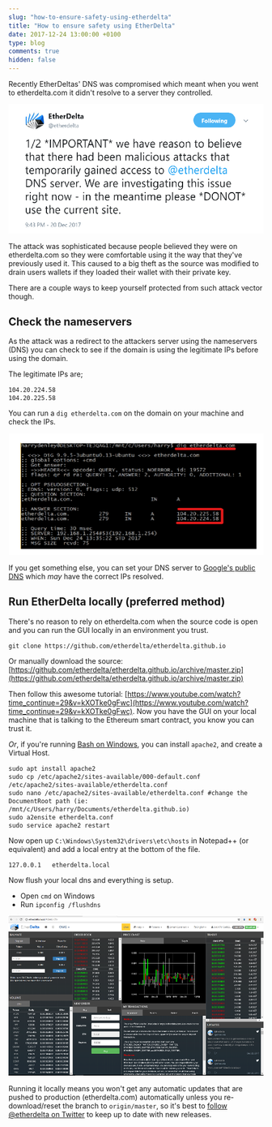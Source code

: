 ```yaml
---
slug: "how-to-ensure-safety-using-etherdelta"
title: "How to ensure safety using EtherDelta"
date: 2017-12-24 13:00:00 +0100
type: blog
comments: true
hidden: false
---
```


Recently EtherDeltas' DNS was compromised which meant when you went to etherdelta.com it didn't resolve to a server they
controlled.

![images/how-to-ensure-safety-using-etherdelta/tweet001.png](images/how-to-ensure-safety-using-etherdelta/tweet001.png)

The attack was sophisticated because people believed they were on etherdelta.com so they were comfortable using it the
way that they've previously used it. This caused to a big theft as the source was modified to drain users wallets if they
loaded their wallet with their private key.

There are a couple ways to keep yourself protected from such attack vector though.

## Check the nameservers

As the attack was a redirect to the attackers server using the nameservers (DNS) you can check to see if the domain is
using the legitimate IPs before using the domain.

The legitimate IPs are;

```
104.20.224.58
104.20.225.58
```

You can run a `dig etherdelta.com` on the domain on your machine and check the IPs.

![images/how-to-ensure-safety-using-etherdelta/dig001.PNG](images/how-to-ensure-safety-using-etherdelta/dig001.png)

If you get something else, you can set your DNS server to [Google's public DNS](https://developers.google.com/speed/public-dns/)
which _may_ have the correct IPs resolved.

## Run EtherDelta locally (preferred method)

There's no reason to rely on etherdelta.com when the source code is open and you can run the GUI locally in an environment
you trust.

```
git clone https://github.com/etherdelta/etherdelta.github.io
```

Or manually download the source: [https://github.com/etherdelta/etherdelta.github.io/archive/master.zip](https://github.com/etherdelta/etherdelta.github.io/archive/master.zip)

Then follow this awesome tutorial: [https://www.youtube.com/watch?time_continue=29&v=kXOTke0gFwc](https://www.youtube.com/watch?time_continue=29&v=kXOTke0gFwc). Now you have the GUI on your local machine that is talking to the Ethereum smart contract, you know you can trust it.

*Or*, if you're running [Bash on Windows](https://www.howtogeek.com/249966/how-to-install-and-use-the-linux-bash-shell-on-windows-10/), you
can install `apache2`, and create a Virtual Host.

```
sudo apt install apache2
sudo cp /etc/apache2/sites-available/000-default.conf /etc/apache2/sites-available/etherdelta.conf
sudo nano /etc/apache2/sites-available/etherdelta.conf #change the DocumentRoot path (ie: /mnt/c/Users/harry/Documents/etherdelta.github.io)
sudo a2ensite etherdelta.conf
sudo service apache2 restart
```

Now open up `C:\Windows\System32\drivers\etc\hosts` in Notepad++ (or equivalent) and add a local entry at the bottom of the file.

```
127.0.0.1	etherdelta.local
```

Now flush your local dns and everything is setup.

* Open `cmd` on Windows
* Run `ipconfig /flushdns`

![images/how-to-ensure-safety-using-etherdelta/etherdeltalocal.png](images/how-to-ensure-safety-using-etherdelta/etherdeltalocal.png)

Running it locally means you won't get any automatic updates that are pushed to production (etherdelta.com) automatically
unless you re-download/reset the branch to `origin/master`, so it's best to [follow @etherdelta on Twitter](https://twitter.com/etherdelta) to
keep up to date with new releases.
